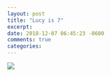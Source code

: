 ```yaml
---
layout: post
title: "Lucy is 7"
excerpt: 
date: 2018-12-07 06:45:23 -0600
comments: true
categories: 
---
```


[![]({{site.url}}/assets/2018/12/lucy.png)]({{site.url}}/assets/2018/12/lucy.png)
